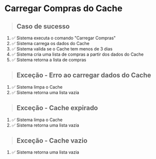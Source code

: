 # Carregar Compras do Cache

> ## Caso de sucesso
1. ✅ Sistema executa o comando "Carregar Compras"
2. ✅ Sistema carrega os dados do Cache
3. ✅ Sistema valida se o Cache tem menos de 3 dias
4. ✅ Sistema cria uma lista de compras a partir dos dados do Cache
5. ✅ Sistema retorna a lista de compras

> ## Exceção - Erro ao carregar dados do Cache
1. ✅ Sistema limpa o Cache
2. ✅ Sistema retorna uma lista vazia

> ## Exceção - Cache expirado
1. ✅ Sistema limpa o Cache
2. ✅ Sistema retorna uma lista vazia

> ## Exceção - Cache vazio
1. ✅ Sistema retorna uma lista vazia